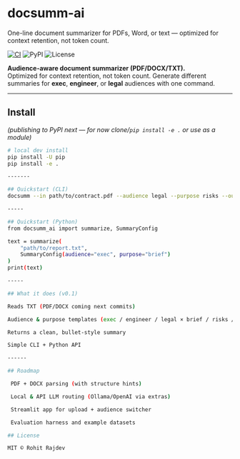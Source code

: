 # docsumm-ai
One-line document summarizer for PDFs, Word, or text — optimized for context retention, not token count.


[![CI](https://github.com/RohitRajdev/docsumm-ai/actions/workflows/ci.yml/badge.svg)](https://github.com/RohitRajdev/docsumm-ai/actions/workflows/ci.yml)
![PyPI](https://img.shields.io/badge/pypi-soon-blue)
![License](https://img.shields.io/badge/license-MIT-informational)

**Audience-aware document summarizer (PDF/DOCX/TXT).**  
Optimized for context retention, not token count. Generate different summaries for **exec**, **engineer**, or **legal** audiences with one command.

---

## Install
*(publishing to PyPI next — for now clone/`pip install -e .` or use as a module)*

```bash
# local dev install
pip install -U pip
pip install -e .

-------

## Quickstart (CLI)
docsumm --in path/to/contract.pdf --audience legal --purpose risks --out summary.md

-----

## Quickstart (Python)
from docsumm_ai import summarize, SummaryConfig

text = summarize(
    "path/to/report.txt",
    SummaryConfig(audience="exec", purpose="brief")
)
print(text)

-----

## What it does (v0.1)

Reads TXT (PDF/DOCX coming next commits)

Audience & purpose templates (exec / engineer / legal × brief / risks / actions)

Returns a clean, bullet-style summary

Simple CLI + Python API

------

## Roadmap

 PDF + DOCX parsing (with structure hints)

 Local & API LLM routing (Ollama/OpenAI via extras)

 Streamlit app for upload + audience switcher

 Evaluation harness and example datasets

## License

MIT © Rohit Rajdev
